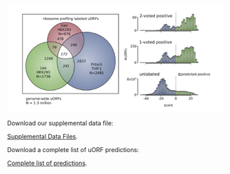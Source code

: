 ![](https://github.com/gersteinlab/uORFs/raw/gh-pages/uORFs__homepage.jpg)

Download our supplemental data file:

[Supplemental Data Files](https://www.dropbox.com/s/b15jmgf20dmdzon/Supplemental_Data_Tables.xlsx?dl=1).

Download a complete list of uORF predictions:

[Complete list of predictions](https://www.dropbox.com/s/kwae71njbtrhsni/complete_uORF_predictions_hg19.zip?dl=1).

